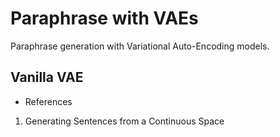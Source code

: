 # Paraphrase with VAEs
Paraphrase generation with Variational Auto-Encoding models.

## Vanilla VAE

+ References
1. Generating Sentences from a Continuous Space
